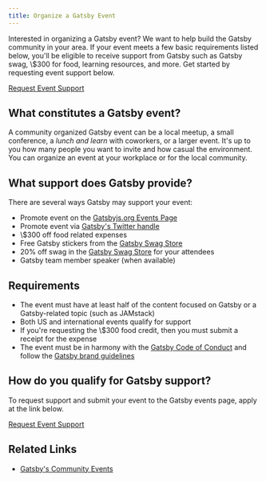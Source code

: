 ```yaml
---
title: Organize a Gatsby Event
---
```


Interested in organizing a Gatsby event? We want to help build the Gatsby community in your area. If your event meets a few basic requirements listed below, you'll be eligible to receive support from Gatsby such as Gatsby swag, \\$300 for food, learning resources, and more. Get started by requesting event support below.

[Request Event Support](https://airtable.com/shrpwc99yogJm9sfI)

## What constitutes a Gatsby event?

A community organized Gatsby event can be a local meetup, a small conference, a _lunch and learn_ with coworkers, or a larger event. It's up to you how many people you want to invite and how casual the environment. You can organize an event at your workplace or for the local community.

## What support does Gatsby provide?

There are several ways Gatsby may support your event:

- Promote event on the [Gatsbyjs.org Events Page](/contributing/events/)
- Promote event via [Gatsby's Twitter handle](https://twitter.com/gatsbyjs)
- \\$300 off food related expenses
- Free Gatsby stickers from the [Gatsby Swag Store](https://store.gatsbyjs.org/)
- 20% off swag in the [Gatsby Swag Store](https://store.gatsbyjs.org/) for your attendees
- Gatsby team member speaker (when available)

## Requirements

- The event must have at least half of the content focused on Gatsby or a Gatsby-related topic (such as JAMstack)
- Both US and international events qualify for support
- If you're requesting the \\$300 food credit, then you must submit a receipt for the expense
- The event must be in harmony with the [Gatsby Code of Conduct](/contributing/code-of-conduct/) and follow the [Gatsby brand guidelines](/guidelines/logo/)

## How do you qualify for Gatsby support?

To request support and submit your event to the Gatsby events page, apply at the link below.

[Request Event Support](https://airtable.com/shrpwc99yogJm9sfI)

## Related Links

- [Gatsby's Community Events](/contributing/events/)
